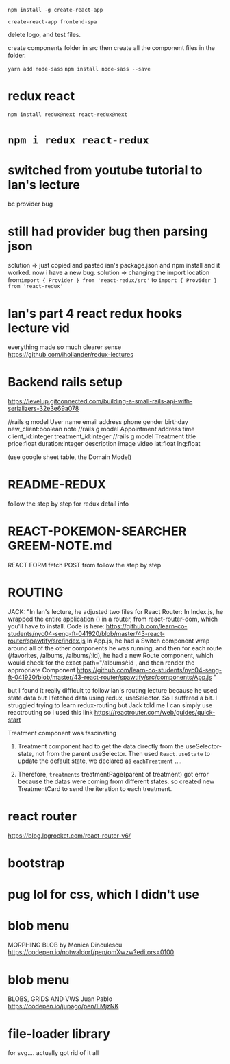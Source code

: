 `npm install -g create-react-app`

`create-react-app frontend-spa`

delete logo, and test files. 

create components folder in src then create all the component files in the folder.

`yarn add node-sass`
`npm install node-sass --save`

# redux react
`npm install redux@next react-redux@next`

# `npm i redux react-redux`

# switched from youtube tutorial to Ian's lecture
bc provider bug

# still had provider bug then parsing json
solution => just copied and pasted ian's package.json and npm install and it worked. 
now i have a new bug. 
solution => changing the import location 
from`import { Provider } from 'react-redux/src'` 
to `import { Provider } from 'react-redux'` 

# Ian's part 4 react redux hooks lecture vid
everything made so much clearer sense
https://github.com/ihollander/redux-lectures


# Backend rails setup 
https://levelup.gitconnected.com/building-a-small-rails-api-with-serializers-32e3e69a078

//rails g model User name email address phone gender birthday new_client:boolean note
//rails g model Appointment address time client_id:integer treatment_id:integer
//rails g model Treatment title price:float duration:integer description image video lat:float lng:float 

(use google sheet table, the Domain Model)


# README-REDUX 
follow the step by step
for redux detail info 

# REACT-POKEMON-SEARCHER GREEM-NOTE.md
REACT FORM fetch POST from 
follow the step by step

# ROUTING
JACK: "In Ian's lecture, he adjusted two files for React Router:
In Index.js, he wrapped the entire application (<App />) in a router, from react-router-dom, which you'll have to install. Code is here: https://github.com/learn-co-students/nyc04-seng-ft-041920/blob/master/43-react-router/spawtify/src/index.js
In App.js, he had a Switch component wrap around all of the other components he was running, and then for each route (/favorites, /albums, /albums/:id), he had a new Route component, which would check for the exact path="/albums/:id , and then render the appropriate Component https://github.com/learn-co-students/nyc04-seng-ft-041920/blob/master/43-react-router/spawtify/src/components/App.js "

but I found it really difficult to follow ian's routing lecture because he used state data but I fetched data using redux, useSelector. So I suffered a bit. I struggled trying to learn redux-routing but Jack told me I can simply use reactrouting so I used this link https://reactrouter.com/web/guides/quick-start

Treatment component was fascinating

1. Treatment component had to get the data directly from the useSelector-state, not from the parent useSelector. Then used `React.useState` to update the default state, we declared as `eachTreatment` ....

2. Therefore, `treatments` treatmentPage(parent of treatment) got error because the datas were coming from different states. so created new TreatmentCard to send the iteration to each treatment.


# react router 
https://blog.logrocket.com/react-router-v6/

# bootstrap 

# pug lol for css, which I didn't use

# blob menu
MORPHING BLOB by Monica Dinculescu
https://codepen.io/notwaldorf/pen/omXwzw?editors=0100

# blob menu
BLOBS, GRIDS AND VWS
Juan Pablo
https://codepen.io/jupago/pen/EMjzNK

# file-loader library
for svg.... actually got rid of it all 


<!-- 
(node_modules/react-scripts/config/webpack.config.js)
module.exports = {
  entry: './src/index.js',
  module: {
    rules: [
      //...
      {
        test: /\.(png|jp(e*)g|svg|gif)$/,
        use: [
          {
            loader: 'file-loader',
            options: {
              name: 'images/[hash]-[name].[ext]',
            },
          },
        ],
      },
    ],
  },
  //...
}; -->